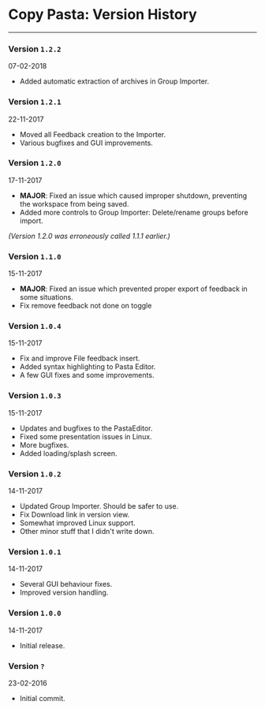 # Copy Pasta: Version History
___

### Version `1.2.2`
07-02-2018
* Added automatic extraction of archives in Group Importer.

### Version `1.2.1`
22-11-2017
* Moved all Feedback creation to the Importer.
* Various bugfixes and GUI improvements.

### Version `1.2.0`

17-11-2017
* **MAJOR**: Fixed an issue which caused improper shutdown, preventing the workspace from being saved.
* Added more controls to Group Importer: Delete/rename groups before import.

*(Version 1.2.0 was erroneously called 1.1.1 earlier.)*

### Version `1.1.0`
15-11-2017
* **MAJOR**: Fixed an issue which prevented proper export
of feedback in some situations.
* Fix remove feedback not done on toggle


### Version `1.0.4`
15-11-2017
* Fix and improve File feedback insert.
* Added syntax highlighting to Pasta Editor.
* A few GUI fixes and some improvements.

### Version `1.0.3`
15-11-2017
* Updates and bugfixes to the PastaEditor.
* Fixed some presentation issues in Linux.
* More bugfixes.
* Added loading/splash screen.

### Version `1.0.2`
14-11-2017
* Updated Group Importer. Should be safer to use.
* Fix Download link in version view.
* Somewhat improved Linux support.
* Other minor stuff that I didn't write down.

### Version `1.0.1`
14-11-2017
* Several GUI behaviour fixes.
* Improved version handling.

### Version `1.0.0`
14-11-2017
* Initial release.

### Version `?`
23-02-2016
* Initial commit.
